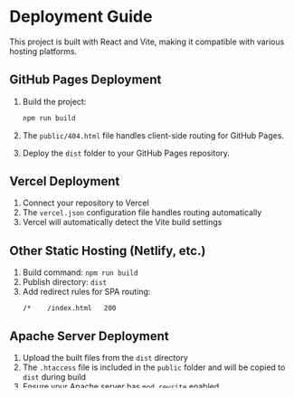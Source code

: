 
# Deployment Guide

This project is built with React and Vite, making it compatible with various hosting platforms.

## GitHub Pages Deployment

1. Build the project:
   ```bash
   npm run build
   ```

2. The `public/404.html` file handles client-side routing for GitHub Pages.

3. Deploy the `dist` folder to your GitHub Pages repository.

## Vercel Deployment

1. Connect your repository to Vercel
2. The `vercel.json` configuration file handles routing automatically
3. Vercel will automatically detect the Vite build settings

## Other Static Hosting (Netlify, etc.)

1. Build command: `npm run build`
2. Publish directory: `dist`
3. Add redirect rules for SPA routing:
   ```
   /*    /index.html   200
   ```

## Apache Server Deployment

1. Upload the built files from the `dist` directory
2. The `.htaccess` file is included in the `public` folder and will be copied to `dist` during build
3. Ensure your Apache server has `mod_rewrite` enabled

## Environment Variables

Create a `.env` file in the root directory for any environment-specific variables:

```env
VITE_API_URL=your_api_url_here
VITE_CONTACT_EMAIL=your_contact_email
```

## Build Optimization

The project includes:
- Automatic code splitting
- Asset optimization
- Modern browser targeting
- Compressed static assets

## SEO Considerations

- Update the meta tags in `index.html`
- Consider adding structured data for better search engine visibility
- Update the sitemap if needed
